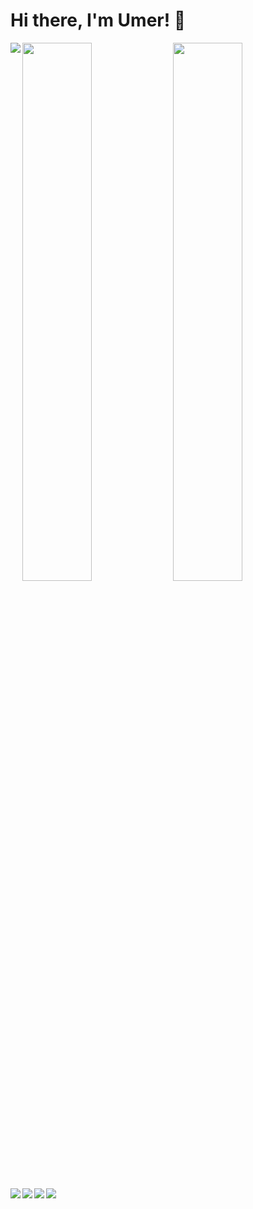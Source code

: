 # Hi there, I'm Umer! 👋

<img width="47%" src= "https://github-readme-stats.vercel.app/api?username=Umeralikhan403&show_icons=true&theme=radical" />

<img width="47%" src= "https://github-readme-stats.vercel.app/api/top-langs/?username=Umeralikhan403&layout=compact)](https://github.com/anuraghazra/github-readme-stats"/>

<img align="left" src= "https://img.shields.io/badge/dart-%230175C2.svg?style=for-the-badge&logo=dart&logoColor=white"/>
<img align="left" src= "https://img.shields.io/badge/Flutter-%2302569B.svg?style=for-the-badge&logo=Flutter&logoColor=white"/>
<img align="left" src= "https://img.shields.io/badge/javascript-%23323330.svg?style=for-the-badge&logo=javascript&logoColor=%23F7DF1E"/>
<img align="left" src= "https://img.shields.io/badge/c-%2300599C.svg?style=for-the-badge&logo=c&logoColor=white"/>
<img align="left" src= "https://img.shields.io/badge/c++-%2300599C.svg?style=for-the-badge&logo=c%2B%2B&logoColor=white"/>
